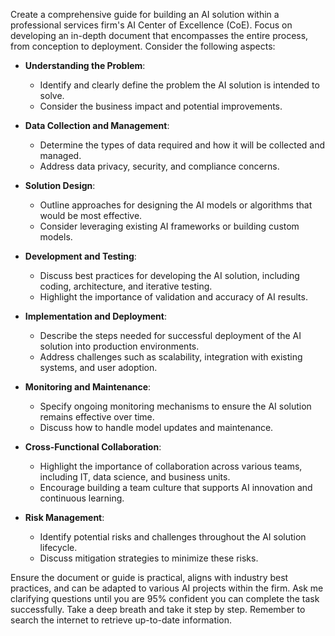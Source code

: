 Create a comprehensive guide for building an AI solution within a professional services firm's AI Center of Excellence (CoE). Focus on developing an in-depth document that encompasses the entire process, from conception to deployment. Consider the following aspects:

- **Understanding the Problem**: 
  - Identify and clearly define the problem the AI solution is intended to solve.
  - Consider the business impact and potential improvements.

- **Data Collection and Management**: 
  - Determine the types of data required and how it will be collected and managed.
  - Address data privacy, security, and compliance concerns.

- **Solution Design**:
  - Outline approaches for designing the AI models or algorithms that would be most effective.
  - Consider leveraging existing AI frameworks or building custom models.

- **Development and Testing**:
  - Discuss best practices for developing the AI solution, including coding, architecture, and iterative testing.
  - Highlight the importance of validation and accuracy of AI results.

- **Implementation and Deployment**:
  - Describe the steps needed for successful deployment of the AI solution into production environments.
  - Address challenges such as scalability, integration with existing systems, and user adoption.

- **Monitoring and Maintenance**:
  - Specify ongoing monitoring mechanisms to ensure the AI solution remains effective over time.
  - Discuss how to handle model updates and maintenance.

- **Cross-Functional Collaboration**:
  - Highlight the importance of collaboration across various teams, including IT, data science, and business units.
  - Encourage building a team culture that supports AI innovation and continuous learning.

- **Risk Management**:
  - Identify potential risks and challenges throughout the AI solution lifecycle.
  - Discuss mitigation strategies to minimize these risks.

Ensure the document or guide is practical, aligns with industry best practices, and can be adapted to various AI projects within the firm. Ask me clarifying questions until you are 95% confident you can complete the task successfully. Take a deep breath and take it step by step. Remember to search the internet to retrieve up-to-date information.